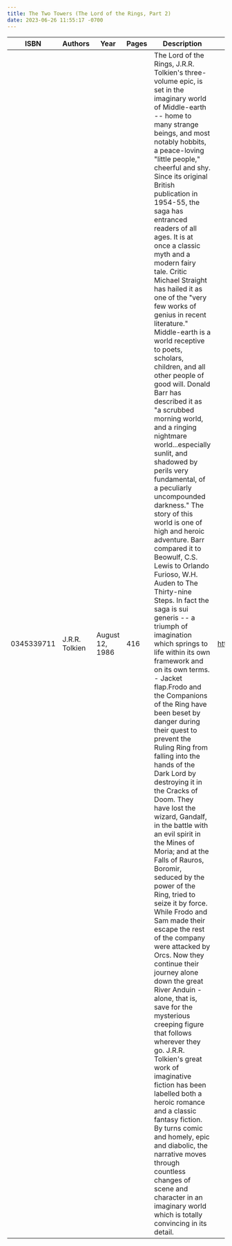 ```yaml
---
title: The Two Towers (The Lord of the Rings, Part 2)
date: 2023-06-26 11:55:17 -0700
---
```


| ISBN        | Authors      | Year    | Pages    | Description    | URL   |
| ----------- | ------------ | ------- | -------- | -------------- | ----- |
| 0345339711  | J.R.R. Tolkien| August 12, 1986| 416| The Lord of the Rings, J.R.R. Tolkien's three-volume epic, is set in the imaginary world of Middle-earth -- home to many strange beings, and most notably hobbits, a peace-loving "little people," cheerful and shy. Since its original British publication in 1954-55, the saga has entranced readers of all ages. It is at once a classic myth and a modern fairy tale. Critic Michael Straight has hailed it as one of the "very few works of genius in recent literature." Middle-earth is a world receptive to poets, scholars, children, and all other people of good will. Donald Barr has described it as "a scrubbed morning world, and a ringing nightmare world...especially sunlit, and shadowed by perils very fundamental, of a peculiarly uncompounded darkness." The story of this world is one of high and heroic adventure. Barr compared it to Beowulf, C.S. Lewis to Orlando Furioso, W.H. Auden to The Thirty-nine Steps. In fact the saga is sui generis -- a triumph of imagination which springs to life within its own framework and on its own terms. - Jacket flap.Frodo and the Companions of the Ring have been beset by danger during their quest to prevent the Ruling Ring from falling into the hands of the Dark Lord by destroying it in the Cracks of Doom. They have lost the wizard, Gandalf, in the battle with an evil spirit in the Mines of Moria; and at the Falls of Rauros, Boromir, seduced by the power of the Ring, tried to seize it by force. While Frodo and Sam made their escape the rest of the company were attacked by Orcs. Now they continue their journey alone down the great River Anduin - alone, that is, save for the mysterious creeping figure that follows wherever they go. J.R.R. Tolkien's great work of imaginative fiction has been labelled both a heroic romance and a classic fantasy fiction. By turns comic and homely, epic and diabolic, the narrative moves through countless changes of scene and character in an imaginary world which is totally convincing in its detail.|https://openlibrary.org/books/OL9817745M/The_Two_Towers_(The_Lord_of_the_Rings_Part_2)|    